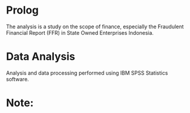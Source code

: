 # Prolog
The analysis is a study on the scope of finance, especially the Fraudulent Financial Report (FFR) in State Owned Enterprises Indonesia.
# Data Analysis
Analysis and data processing performed using IBM SPSS Statistics software.
# Note:
